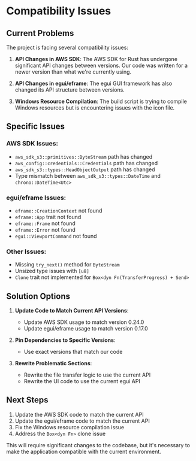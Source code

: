 # Compatibility Issues

## Current Problems

The project is facing several compatibility issues:

1. **API Changes in AWS SDK**: The AWS SDK for Rust has undergone significant API changes between versions. Our code was written for a newer version than what we're currently using.

2. **API Changes in egui/eframe**: The egui GUI framework has also changed its API structure between versions.

3. **Windows Resource Compilation**: The build script is trying to compile Windows resources but is encountering issues with the icon file.

## Specific Issues

### AWS SDK Issues:
- `aws_sdk_s3::primitives::ByteStream` path has changed
- `aws_config::credentials::Credentials` path has changed
- `aws_sdk_s3::types::HeadObjectOutput` path has changed
- Type mismatch between `aws_sdk_s3::types::DateTime` and `chrono::DateTime<Utc>`

### egui/eframe Issues:
- `eframe::CreationContext` not found
- `eframe::App` trait not found
- `eframe::Frame` not found
- `eframe::Error` not found
- `egui::ViewportCommand` not found

### Other Issues:
- Missing `try_next()` method for `ByteStream`
- Unsized type issues with `[u8]`
- `Clone` trait not implemented for `Box<dyn Fn(TransferProgress) + Send>`

## Solution Options

1. **Update Code to Match Current API Versions**:
   - Update AWS SDK usage to match version 0.24.0
   - Update egui/eframe usage to match version 0.17.0

2. **Pin Dependencies to Specific Versions**:
   - Use exact versions that match our code

3. **Rewrite Problematic Sections**:
   - Rewrite the file transfer logic to use the current API
   - Rewrite the UI code to use the current egui API

## Next Steps

1. Update the AWS SDK code to match the current API
2. Update the egui/eframe code to match the current API
3. Fix the Windows resource compilation issue
4. Address the `Box<dyn Fn>` clone issue

This will require significant changes to the codebase, but it's necessary to make the application compatible with the current environment.
